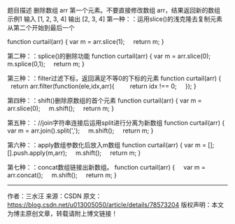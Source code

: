 题目描述
删除数组 arr 第一个元素。不要直接修改数组 arr，结果返回新的数组
示例1
输入
[1, 2, 3, 4]
输出
[2, 3, 4]
第一种：：运用slice()的浅克隆去复制元素从第二个开始到最后一个

function curtail(arr) {
var m = arr.slice(1);
    return m;
}

第二种：：splice()的删除功能
function curtail(arr) {
var m = arr.slice(0);
    m.splice(0,1);
    return m;
}

第三种：：filter过滤下标，返回满足不等0的下标的元素
function curtail(arr) {
    return arr.filter(function(ele,idx,arr){
        return idx !== 0;
    });
}

第四种：：shift()删除原数组的首个元素
function curtail(arr) {
var m = arr.slice(0);
    m.shift();
    return m;
}

第五种：：//join字符串连接后运用split进行分离为新数组
function curtail(arr) {
var m = arr.join().split(',');
    m.shift();
    return m;
}

第六种：：apply数组参数化后放入m数组
function curtail(arr) {
var m = [];
    [].push.apply(m,arr);
    m.shift();
    return m;
}

第七种：：concat数组链接出新数组。
function curtail(arr) {
    var m = arr.concat();
    m.shift();
    return m;
}



--------------------- 
作者：三水汪 
来源：CSDN 
原文：https://blog.csdn.net/u013005050/article/details/78573204 
版权声明：本文为博主原创文章，转载请附上博文链接！